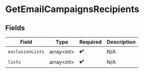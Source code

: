 # GetEmailCampaignsRecipients


## Fields

| Field              | Type               | Required           | Description        |
| ------------------ | ------------------ | ------------------ | ------------------ |
| `exclusionLists`   | array<*int*>       | :heavy_check_mark: | N/A                |
| `lists`            | array<*int*>       | :heavy_check_mark: | N/A                |